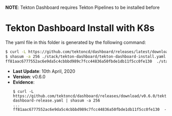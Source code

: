 **NOTE**: Tekton Dashboard requires Tekton Pipelines to be installed before

# Tekton Dashboard Install with K8s

The yaml file in this folder is generated by the following command:

```bash
$ curl -L https://github.com/tektoncd/dashboard/releases/latest/download/tekton-dashboard-release.yaml > ./stack/tekton-dashboard/tekton-dashboard-install.yaml
$ shasum -a 256 ./stack/tekton-dashboard/tekton-dashboard-install.yaml
ff81aac6777552ac6e9da5c4cbbbd989c7fcc44836a50fbde1db11f5cc0fe130  ./stack/tekton-dashboard/tekton-dashboard-install.yaml
```

- **Last Update**: 10th April, 2020
- **Version**: v0.6.0
- **Evidence**:
  ```
  $ curl -L https://github.com/tektoncd/dashboard/releases/download/v0.6.0/tekton-dashboard-release.yaml | shasum -a 256
  ...
  ff81aac6777552ac6e9da5c4cbbbd989c7fcc44836a50fbde1db11f5cc0fe130  -
  ```
